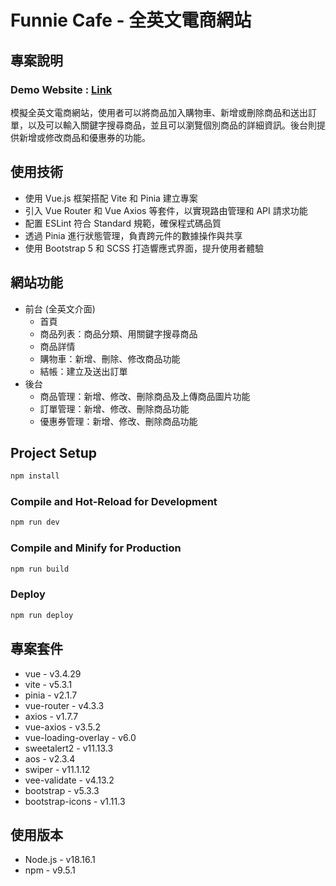 # Funnie Cafe - 全英文電商網站

## 專案說明

### Demo Website : [Link](https://cywcarrie.github.io/vite-cafeproject/#/)

模擬全英文電商網站，使用者可以將商品加入購物車、新增或刪除商品和送出訂單，以及可以輸入關鍵字搜尋商品，並且可以瀏覽個別商品的詳細資訊。後台則提供新增或修改商品和優惠券的功能。


## 使用技術

- 使用 Vue.js 框架搭配 Vite 和 Pinia 建立專案
- 引入 Vue Router 和 Vue Axios 等套件，以實現路由管理和 API 請求功能
- 配置 ESLint 符合 Standard 規範，確保程式碼品質
- 透過 Pinia 進行狀態管理，負責跨元件的數據操作與共享
- 使用 Bootstrap 5 和 SCSS 打造響應式界面，提升使用者體驗

## 網站功能

- 前台 (全英文介面) 
   - 首頁
   - 商品列表：商品分類、用關鍵字搜尋商品
   - 商品詳情
   - 購物車：新增、刪除、修改商品功能
   - 結帳：建立及送出訂單
- 後台
   - 商品管理：新增、修改、刪除商品及上傳商品圖片功能
   - 訂單管理：新增、修改、刪除商品功能
   - 優惠券管理：新增、修改、刪除商品功能

## Project Setup

```sh
npm install
```

### Compile and Hot-Reload for Development

```sh
npm run dev
```

### Compile and Minify for Production

```sh
npm run build
```

### Deploy

```sh
npm run deploy
```

## 專案套件

- vue - v3.4.29
- vite - v5.3.1
- pinia - v2.1.7
- vue-router - v4.3.3
- axios - v1.7.7
- vue-axios - v3.5.2
- vue-loading-overlay - v6.0
- sweetalert2 - v11.13.3
- aos - v2.3.4
- swiper - v11.1.12
- vee-validate - v4.13.2
- bootstrap - v5.3.3
- bootstrap-icons - v1.11.3

## 使用版本

- Node.js - v18.16.1
- npm - v9.5.1
